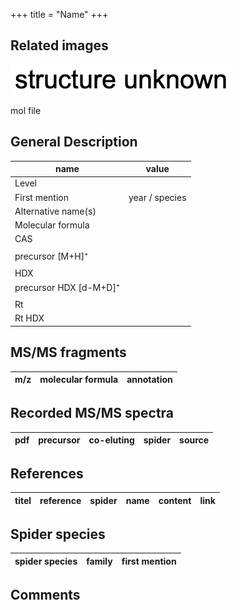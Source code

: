 +++
title = "Name"
+++

## Related images

![](/img/2.png)

mol file


## General Description

| name                    | value          |
|-------------------------|----------------|
| Level                   |                |
| First mention           | year / species |
| Alternative name(s)     |                |
| Molecular formula       |                |
| CAS                     |                |
|                         |                |
| precursor [M+H]⁺        |                |
|                         |                |
| HDX                     |                |
| precursor HDX [d-M+D]⁺  |                |
|                         |                |
| Rt                      |                |
| Rt HDX                  |                |

## MS/MS fragments

| m/z       | molecular formula | annotation        |
|-----------|-------------------|-------------------|

## Recorded MS/MS spectra

| pdf | precursor | co-eluting | spider    | source                       |
|-----|-----------|------------|-----------|------------------------------|

## References

| titel  | reference | spider | name | content | link |
|--------|-----------|--------|------|---------|------|

## Spider species

| spider species                     | family        | first mention          |
|------------------------------------|---------------|------------------------|

## Comments
